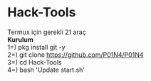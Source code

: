 # Hack-Tools
Termux için gerekli 21 araç
<br><b>Kurulum</b><br>
1=) pkg install git -y<br>
2=) git clone https://github.com/P01N4/P01N4<br>
3=) cd Hack-Tools<br>
4=) bash 'Update start.sh'
